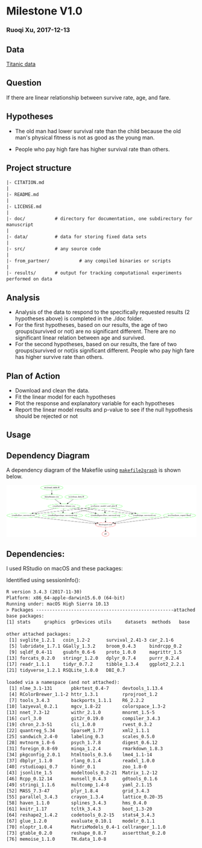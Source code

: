 
# Milestone V1.0
### Ruoqi Xu, 2017-12-13

## Data
[Titanic data](https://github.ubc.ca/ubc-mds-2017/datasets/blob/master/data/titanic.csv)

## Question
If there are linear relationship between survive rate, age, and fare.

## Hypotheses
- The old man had lower survival rate than the child because the old man's physical fitness is not as good as the young man. 

- People who pay high fare has higher survival rate than others.

## Project structure

    |- CITATION.md
    |
    |- README.md
    |
    |- LICENSE.md
    |
    |- doc/           # directory for documentation, one subdirectory for manuscript
    |
    |- data/          # data for storing fixed data sets
    |
    |- src/           # any source code
    |
    |- from_partner/           # any compiled binaries or scripts
    |
    |- results/       # output for tracking computational experiments performed on data



## Analysis  

* Analysis of the data to respond to the specifically requested results (2 hypotheses above) is completed in the ./doc folder.
* For the first hypotheses, based on our results, the age of two groups(survived or not) are no significant different. There are no significant linear relation between age and survived.
* For the second hypotheses, based on our results, the fare of two groups(survived or not)is significant different. People who pay high fare has higher survive rate than others.

## Plan of Action
- Download and clean the data.
- Fit the linear model for each hypotheses
- Plot the response and explanatory variable for each hypotheses
- Report the linear model results and p-value to see if the null hypothesis should be rejected or not

## Usage


## Dependency Diagram

A dependency diagram of the Makefile using [`makefile2graph`](https://github.com/lindenb/makefile2graph) is shown below.

![](Makefile.png) 
   

## Dependencies:

I used RStudio on macOS and these packages:

Identified using sessionInfo():

```
R version 3.4.3 (2017-11-30)
Platform: x86_64-apple-darwin15.6.0 (64-bit)
Running under: macOS High Sierra 10.13
> Packages ---------------------------------------------------attached base packages:
[1] stats     graphics  grDevices utils     datasets  methods   base     

other attached packages:
 [1] svglite_1.2.1   coin_1.2-2      survival_2.41-3 car_2.1-6      
 [5] lubridate_1.7.1 GGally_1.3.2    broom_0.4.3     bindrcpp_0.2   
 [9] sqldf_0.4-11    gsubfn_0.6-6    proto_1.0.0     magrittr_1.5   
[13] forcats_0.2.0   stringr_1.2.0   dplyr_0.7.4     purrr_0.2.4    
[17] readr_1.1.1     tidyr_0.7.2     tibble_1.3.4    ggplot2_2.2.1  
[21] tidyverse_1.2.1 RSQLite_1.0.0   DBI_0.7        

loaded via a namespace (and not attached):
 [1] nlme_3.1-131       pbkrtest_0.4-7     devtools_1.13.4   
 [4] RColorBrewer_1.1-2 httr_1.3.1         rprojroot_1.2     
 [7] tools_3.4.3        backports_1.1.1    R6_2.2.2          
[10] lazyeval_0.2.1     mgcv_1.8-22        colorspace_1.3-2  
[13] nnet_7.3-12        withr_2.1.0        mnormt_1.5-5      
[16] curl_3.0           git2r_0.19.0       compiler_3.4.3    
[19] chron_2.3-51       cli_1.0.0          rvest_0.3.2       
[22] quantreg_5.34      SparseM_1.77       xml2_1.1.1        
[25] sandwich_2.4-0     labeling_0.3       scales_0.5.0      
[28] mvtnorm_1.0-6      psych_1.7.8        digest_0.6.12     
[31] foreign_0.8-69     minqa_1.2.4        rmarkdown_1.8.3   
[34] pkgconfig_2.0.1    htmltools_0.3.6    lme4_1.1-14       
[37] dbplyr_1.1.0       rlang_0.1.4        readxl_1.0.0      
[40] rstudioapi_0.7     bindr_0.1          zoo_1.8-0         
[43] jsonlite_1.5       modeltools_0.2-21  Matrix_1.2-12     
[46] Rcpp_0.12.14       munsell_0.4.3      gdtools_0.1.6     
[49] stringi_1.1.6      multcomp_1.4-8     yaml_2.1.15       
[52] MASS_7.3-47        plyr_1.8.4         grid_3.4.3        
[55] parallel_3.4.3     crayon_1.3.4       lattice_0.20-35   
[58] haven_1.1.0        splines_3.4.3      hms_0.4.0         
[61] knitr_1.17         tcltk_3.4.3        boot_1.3-20       
[64] reshape2_1.4.2     codetools_0.2-15   stats4_3.4.3      
[67] glue_1.2.0         evaluate_0.10.1    modelr_0.1.1      
[70] nloptr_1.0.4       MatrixModels_0.4-1 cellranger_1.1.0  
[73] gtable_0.2.0       reshape_0.8.7      assertthat_0.2.0  
[76] memoise_1.1.0      TH.data_1.0-8   
```